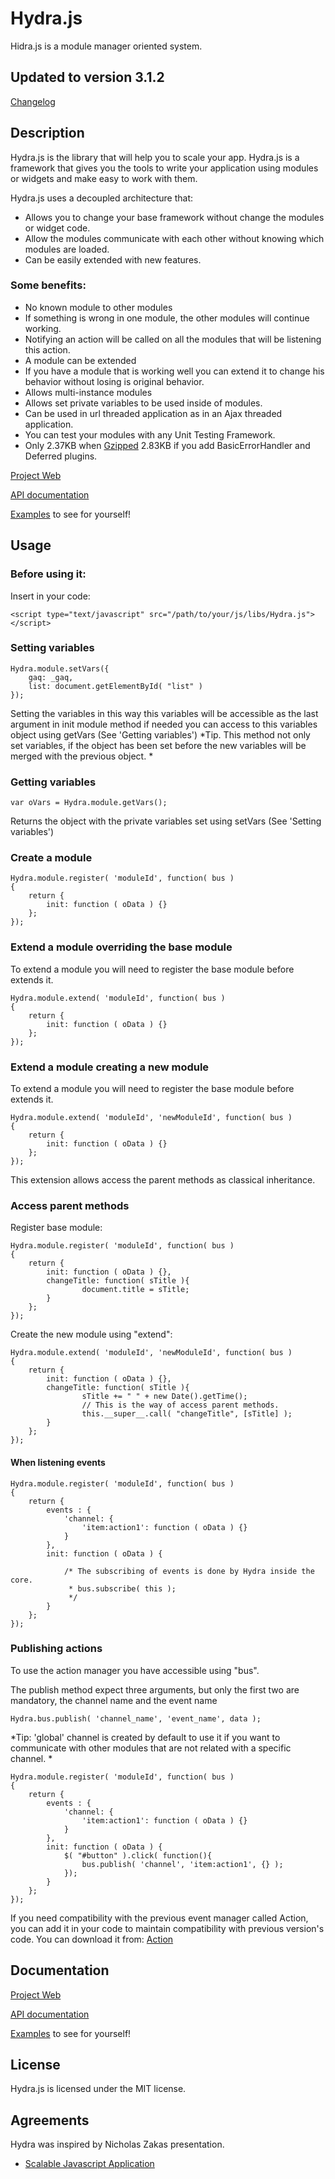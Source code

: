 # Hydra.js
Hidra.js is a module manager oriented system.

## Updated to version 3.1.2

[Changelog](https://raw.github.com/tcorral/Hydra.js/master/changelog.txt)

## Description

Hydra.js is the library that will help you to scale your app.
Hydra.js is a framework that gives you the tools to write your application using modules or widgets and make easy to work with them.

Hydra.js uses a decoupled architecture that:

* Allows you to change your base framework without change the modules or widget code.
* Allow the modules communicate with each other without knowing which modules are loaded.
* Can be easily extended with new features.

### Some benefits:

* No known module to other modules
 * If something is wrong in one module, the other modules will continue working.
* Notifying an action will be called on all the modules that will be listening this action.
* A module can be extended
 * If you have a module that is working well you can extend it to change his behavior without losing is original behavior.
* Allows multi-instance modules
* Allows set private variables to be used inside of modules.
* Can be used in url threaded application as in an Ajax threaded application.
* You can test your modules with any Unit Testing Framework.
* Only 2.37KB when [Gzipped](https://github.com/tcorral/Hydra.js/raw/master/versions/hydra.min.js.gz) 2.83KB if you add BasicErrorHandler and Deferred plugins.

[Project Web](http://tcorral.github.com/Hydra.js)

[API documentation](http://tcorral.github.com/Hydra.js/apis/Hydra.js_API_v3.1.0/index.html)

[Examples](http://tcorral.github.com/Hydra.js/examples/index.html) to see for yourself!

## Usage

### Before using it:
Insert in your code:

	<script type="text/javascript" src="/path/to/your/js/libs/Hydra.js"></script>

### Setting variables
	Hydra.module.setVars({
		gaq: _gaq,
		list: document.getElementById( "list" )
	});
Setting the variables in this way this variables will be accessible as the last argument in init module method if needed you can access
to this variables object using getVars (See 'Getting variables')
*Tip. This method not only set variables, if the object has been set before the new variables will be merged with the previous object. *

### Getting variables
	var oVars = Hydra.module.getVars();
Returns the object with the private variables set using setVars (See 'Setting variables')

### Create a module
	Hydra.module.register( 'moduleId', function( bus )
	{
		return {
			init: function ( oData ) {}
		};
	});

### Extend a module overriding the base module
To extend a module you will need to register the base module before extends it.

	Hydra.module.extend( 'moduleId', function( bus )
	{
		return {
			init: function ( oData ) {}
		};
	});

### Extend a module creating a new module
To extend a module you will need to register the base module before extends it.

	Hydra.module.extend( 'moduleId', 'newModuleId', function( bus )
	{
		return {
			init: function ( oData ) {}
		};
	});

This extension allows access the parent methods as classical inheritance.

### Access parent methods

Register base module:

	Hydra.module.register( 'moduleId', function( bus )
	{
		return {
			init: function ( oData ) {},
			changeTitle: function( sTitle ){
					document.title = sTitle;
			}
		};
	});

Create the new module using "extend":

	Hydra.module.extend( 'moduleId', 'newModuleId', function( bus )
	{
		return {
			init: function ( oData ) {},
			changeTitle: function( sTitle ){
					sTitle += " " + new Date().getTime();
					// This is the way of access parent methods.
					this.__super__.call( "changeTitle", [sTitle] );
			}
		};
	});


#### When listening events
	Hydra.module.register( 'moduleId', function( bus )
	{
		return {
			events : {
                'channel: {
                    'item:action1': function ( oData ) {}
                }
            },
			init: function ( oData ) {

				/* The subscribing of events is done by Hydra inside the core.
				 * bus.subscribe( this );
				 */
			}
		};
	});

### Publishing actions
To use the action manager you have accessible using "bus".

The publish method expect three arguments, but only the first two are mandatory, the channel name and the event name

	Hydra.bus.publish( 'channel_name', 'event_name', data );

*Tip: 'global' channel is created by default to use it if you want to communicate with other modules that are not related with a specific channel. *

	Hydra.module.register( 'moduleId', function( bus )
	{
		return {
			events : {
			    'channel: {
			        'item:action1': function ( oData ) {}
			    }
			},
			init: function ( oData ) {
                $( "#button" ).click( function(){
                    bus.publish( 'channel', 'item:action1', {} );
                });
			}
		};
	});

If you need compatibility with the previous event manager called Action, you can add it in your code to maintain compatibility with previous version's code. You can download it from: [Action](https://github.com/tcorral/Hydra_Extensions/tree/master/Sandbox) 


## Documentation

[Project Web](http://tcorral.github.com/Hydra.js)

[API documentation](http://tcorral.github.com/Hydra.js/apis/Hydra.js_API_v2.5.0/index.html)

[Examples](http://tcorral.github.com/Hydra.js/examples/index.html) to see for yourself!

## License

Hydra.js is licensed under the MIT license.

## Agreements

Hydra was inspired by Nicholas Zakas presentation.

* [Scalable Javascript Application](http://www.slideshare.net/nzakas/scalable-javascript-application-architecture)
